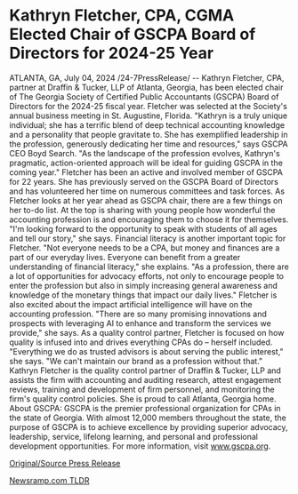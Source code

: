 # Kathryn Fletcher, CPA, CGMA Elected Chair of GSCPA Board of Directors for 2024-25 Year

ATLANTA, GA, July 04, 2024 /24-7PressRelease/ -- Kathryn Fletcher, CPA, partner at Draffin & Tucker, LLP of Atlanta, Georgia, has been elected chair of The Georgia Society of Certified Public Accountants (GSCPA) Board of Directors for the 2024-25 fiscal year. Fletcher was selected at the Society's annual business meeting in St. Augustine, Florida.  "Kathryn is a truly unique individual; she has a terrific blend of deep technical accounting knowledge and a personality that people gravitate to. She has exemplified leadership in the profession, generously dedicating her time and resources," says GSCPA CEO Boyd Search. "As the landscape of the profession evolves, Kathryn's pragmatic, action-oriented approach will be ideal for guiding GSCPA in the coming year."  Fletcher has been an active and involved member of GSCPA for 22 years. She has previously served on the GSCPA Board of Directors and has volunteered her time on numerous committees and task forces.  As Fletcher looks at her year ahead as GSCPA chair, there are a few things on her to-do list. At the top is sharing with young people how wonderful the accounting profession is and encouraging them to choose it for themselves. "I'm looking forward to the opportunity to speak with students of all ages and tell our story," she says. Financial literacy is another important topic for Fletcher. "Not everyone needs to be a CPA, but money and finances are a part of our everyday lives. Everyone can benefit from a greater understanding of financial literacy," she explains. "As a profession, there are a lot of opportunities for advocacy efforts, not only to encourage people to enter the profession but also in simply increasing general awareness and knowledge of the monetary things that impact our daily lives." Fletcher is also excited about the impact artificial intelligence will have on the accounting profession. "There are so many promising innovations and prospects with leveraging AI to enhance and transform the services we provide," she says.  As a quality control partner, Fletcher is focused on how quality is infused into and drives everything CPAs do – herself included. "Everything we do as trusted advisors is about serving the public interest," she says. "We can't maintain our brand as a profession without that."  Kathryn Fletcher is the quality control partner of Draffin & Tucker, LLP and assists the firm with accounting and auditing research, attest engagement reviews, training and development of firm personnel, and monitoring the firm's quality control policies. She is proud to call Atlanta, Georgia home.  About GSCPA:  GSCPA is the premier professional organization for CPAs in the state of Georgia. With almost 12,000 members throughout the state, the purpose of GSCPA is to achieve excellence by providing superior advocacy, leadership, service, lifelong learning, and personal and professional development opportunities. For more information, visit www.gscpa.org. 

[Original/Source Press Release](https://www.24-7pressrelease.com/press-release/512252/kathryn-fletcher-cpa-cgma-elected-chair-of-gscpa-board-of-directors-for-2024-25-year) 

[Newsramp.com TLDR](https://newsramp.com/None) 